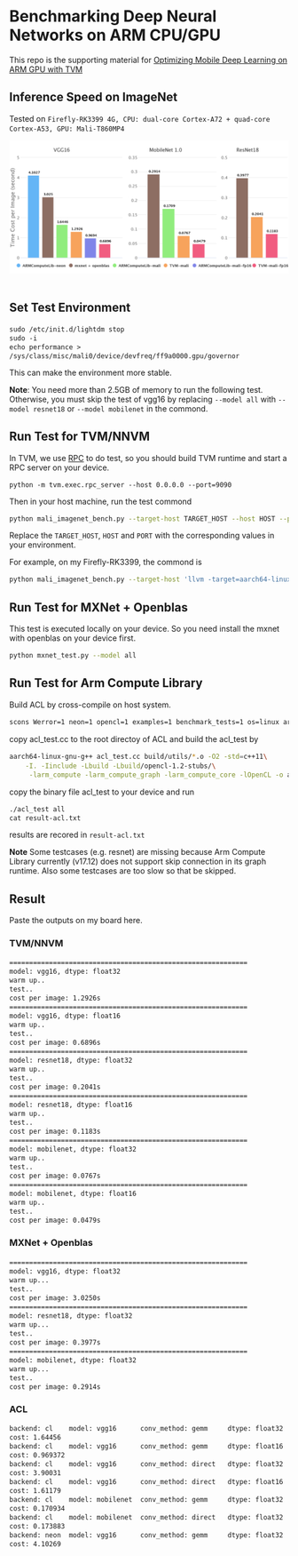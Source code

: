 # Benchmarking Deep Neural Networks on ARM CPU/GPU

This repo is the supporting material for [Optimizing Mobile Deep Learning on ARM GPU with TVM](http://tvmlang.org/2018/01/16/opt-mali-gpu.html)

## Inference Speed on ImageNet
Tested on `Firefly-RK3399 4G, CPU: dual-core Cortex-A72 + quad-core Cortex-A53, GPU: Mali-T860MP4`

![result](results.png)
 
## Set Test Environment
```
sudo /etc/init.d/lightdm stop
sudo -i
echo performance > /sys/class/misc/mali0/device/devfreq/ff9a0000.gpu/governor
```
This can make the environment more stable.

**Note**: You need more than 2.5GB of memory to run the following test.
Otherwise, you must skip the test of vgg16 by replacing `--model all` with `--model resnet18` or `--model mobilenet`
in the commond.

## Run Test for TVM/NNVM
In TVM, we use [RPC](http://nnvm.tvmlang.org/tutorials/deploy_model_on_mali_gpu.html) to do test,
so you should build TVM runtime and start a RPC server on your device.
```
python -m tvm.exec.rpc_server --host 0.0.0.0 --port=9090
```

Then in your host machine, run the test commond
``` bash
python mali_imagenet_bench.py --target-host TARGET_HOST --host HOST --port PORT --model all
```
Replace the `TARGET_HOST`, `HOST` and `PORT` with the corresponding values in your environment.

For example, on my Firefly-RK3399, the commond is 
``` bash
python mali_imagenet_bench.py --target-host 'llvm -target=aarch64-linux-gnu -mattr=+neon' --host 10.42.0.96 --port 9090 --model all
```

## Run Test for MXNet + Openblas
This test is executed locally on your device. So you need install the mxnet with openblas on your device first.

``` bash
python mxnet_test.py --model all
```

## Run Test for Arm Compute Library
Build ACL by cross-compile on host system.
``` bash
scons Werror=1 neon=1 opencl=1 examples=1 benchmark_tests=1 os=linux arch=arm64-v8a embed_kernels=1 -j$(nproc)
```

copy acl\_test.cc to the root directoy of ACL and build the acl\_test by
``` bash
aarch64-linux-gnu-g++ acl_test.cc build/utils/*.o -O2 -std=c++11\
    -I. -Iinclude -Lbuild -Lbuild/opencl-1.2-stubs/\
     -larm_compute -larm_compute_graph -larm_compute_core -lOpenCL -o acl_test
```

copy the binary file acl\_test to your device and run
```
./acl_test all
cat result-acl.txt
```
results are recored in `result-acl.txt`

**Note** Some testcases (e.g. resnet) are missing because Arm Compute Library currently (v17.12) does not 
support skip connection in its graph runtime. Also some testcases are too slow so that be skipped.

## Result
Paste the outputs on my board here.

### TVM/NNVM
```
============================================================
model: vgg16, dtype: float32
warm up..
test..
cost per image: 1.2926s
============================================================
model: vgg16, dtype: float16
warm up..
test..
cost per image: 0.6896s
============================================================
model: resnet18, dtype: float32
warm up..
test..
cost per image: 0.2041s
============================================================
model: resnet18, dtype: float16
warm up..
test..
cost per image: 0.1183s
============================================================
model: mobilenet, dtype: float32
warm up..
test..
cost per image: 0.0767s
============================================================
model: mobilenet, dtype: float16
warm up..
test..
cost per image: 0.0479s
```

### MXNet + Openblas
```
============================================================
model: vgg16, dtype: float32
warm up...
test..
cost per image: 3.0250s
============================================================
model: resnet18, dtype: float32
warm up...
test..
cost per image: 0.3977s
============================================================
model: mobilenet, dtype: float32
warm up...
test..
cost per image: 0.2914s
```

### ACL
```
backend: cl    model: vgg16      conv_method: gemm     dtype: float32   cost: 1.64456
backend: cl    model: vgg16      conv_method: gemm     dtype: float16   cost: 0.969372
backend: cl    model: vgg16      conv_method: direct   dtype: float32   cost: 3.90031
backend: cl    model: vgg16      conv_method: direct   dtype: float16   cost: 1.61179
backend: cl    model: mobilenet  conv_method: gemm     dtype: float32   cost: 0.170934
backend: cl    model: mobilenet  conv_method: direct   dtype: float32   cost: 0.173883
backend: neon  model: vgg16      conv_method: gemm     dtype: float32   cost: 4.10269
```

